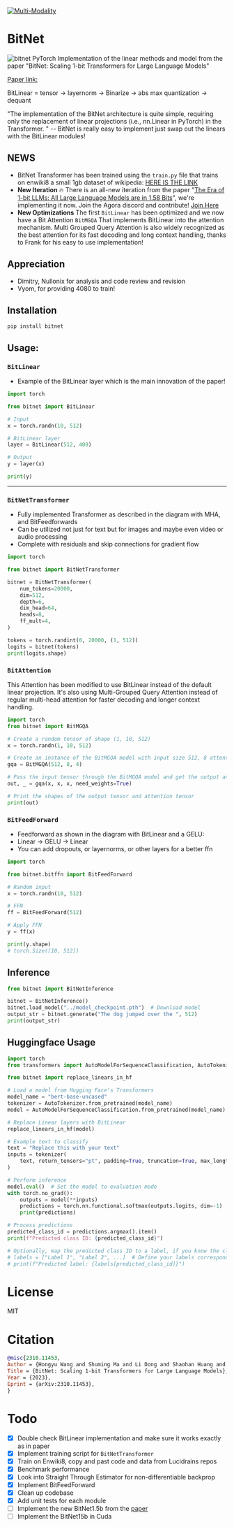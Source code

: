[![Multi-Modality](agorabanner.png)](https://discord.gg/qUtxnK2NMf)

# BitNet
![bitnet](/bitnet.png)
PyTorch Implementation of the linear methods and model from the paper "BitNet: Scaling 1-bit Transformers for Large Language Models"

[Paper link:](https://arxiv.org/pdf/2310.11453.pdf)

BitLinear = tensor -> layernorm -> Binarize -> abs max quantization -> dequant

"The implementation of the BitNet architecture is quite simple, requiring only the replacement of linear projections (i.e., nn.Linear in PyTorch) in the Transformer. " -- BitNet is really easy to implement just swap out the linears with the BitLinear modules! 

## **NEWS**
- BitNet Transformer has been trained using the `train.py` file that trains on enwiki8 a small 1gb dataset of wikipedia: [HERE IS THE LINK](https://drive.google.com/file/d/1gBuZRFBqMV3cVD902LXA_hmZl4e0dLyY/view)
- **New Iteration** 🔥 There is an all-new iteration from the paper "[The Era of 1-bit LLMs: All Large Language Models are in 1.58 Bits](https://arxiv.org/abs/2402.17764)", we're implementing it now. Join the Agora discord and contribute! [Join Here](https://discord.gg/hFzevCjG8c)
- **New Optimizations** The first `BitLinear` has been optimized and we now have a Bit Attention `BitMGQA` That implements BitLinear into the attention mechanism. Multi Grouped Query Attention is also widely recognized as the best attention for its fast decoding and long context handling, thanks to Frank for his easy to use implementation!

## Appreciation
- Dimitry, Nullonix for analysis and code review and revision
- Vyom, for providing 4080 to train!

## Installation
`pip install bitnet`

## Usage:

### `BitLinear`
- Example of the BitLinear layer which is the main innovation of the paper!
```python
import torch

from bitnet import BitLinear

# Input
x = torch.randn(10, 512)

# BitLinear layer
layer = BitLinear(512, 400)

# Output
y = layer(x)

print(y)
```
----

### `BitNetTransformer`
- Fully implemented Transformer as described in the diagram with MHA, and BitFeedforwards
- Can be utilized not just for text but for images and maybe even video or audio processing
- Complete with residuals and skip connections for gradient flow

```python
import torch

from bitnet import BitNetTransformer

bitnet = BitNetTransformer(
    num_tokens=20000,
    dim=512,
    depth=6,
    dim_head=64,
    heads=8,
    ff_mult=4,
)

tokens = torch.randint(0, 20000, (1, 512))
logits = bitnet(tokens)
print(logits.shape)
```


### `BitAttention`
This Attention has been modified to use BitLinear instead of the default linear projection. It's also using Multi-Grouped Query Attention instead of regular multi-head attention for faster decoding and longer context handling.

```python
import torch
from bitnet import BitMGQA

# Create a random tensor of shape (1, 10, 512)
x = torch.randn(1, 10, 512)

# Create an instance of the BitMGQA model with input size 512, 8 attention heads, and 4 layers
gqa = BitMGQA(512, 8, 4)

# Pass the input tensor through the BitMGQA model and get the output and attention weights
out, _ = gqa(x, x, x, need_weights=True)

# Print the shapes of the output tensor and attention tensor
print(out)
```

### `BitFeedForward`
- Feedforward as shown in the diagram with BitLinear and a GELU:
- Linear -> GELU -> Linear
- You can add dropouts, or layernorms, or other layers for a better ffn

```python
import torch

from bitnet.bitffn import BitFeedForward

# Random input
x = torch.randn(10, 512)

# FFN
ff = BitFeedForward(512)

# Apply FFN
y = ff(x)

print(y.shape)
# torch.Size([10, 512])
```

## Inference
```python
from bitnet import BitNetInference

bitnet = BitNetInference()
bitnet.load_model("../model_checkpoint.pth")  # Download model
output_str = bitnet.generate("The dog jumped over the ", 512)
print(output_str)
```

## Huggingface Usage
```python
import torch
from transformers import AutoModelForSequenceClassification, AutoTokenizer

from bitnet import replace_linears_in_hf

# Load a model from Hugging Face's Transformers
model_name = "bert-base-uncased"
tokenizer = AutoTokenizer.from_pretrained(model_name)
model = AutoModelForSequenceClassification.from_pretrained(model_name)

# Replace Linear layers with BitLinear
replace_linears_in_hf(model)

# Example text to classify
text = "Replace this with your text"
inputs = tokenizer(
    text, return_tensors="pt", padding=True, truncation=True, max_length=512
)

# Perform inference
model.eval()  # Set the model to evaluation mode
with torch.no_grad():
    outputs = model(**inputs)
    predictions = torch.nn.functional.softmax(outputs.logits, dim=-1)
    print(predictions)

# Process predictions
predicted_class_id = predictions.argmax().item()
print(f"Predicted class ID: {predicted_class_id}")

# Optionally, map the predicted class ID to a label, if you know the classification labels
# labels = ["Label 1", "Label 2", ...]  # Define your labels corresponding to the model's classes
# print(f"Predicted label: {labels[predicted_class_id]}")
```

# License
MIT

# Citation
```bibtex
@misc{2310.11453,
Author = {Hongyu Wang and Shuming Ma and Li Dong and Shaohan Huang and Huaijie Wang and Lingxiao Ma and Fan Yang and Ruiping Wang and Yi Wu and Furu Wei},
Title = {BitNet: Scaling 1-bit Transformers for Large Language Models},
Year = {2023},
Eprint = {arXiv:2310.11453},
}

```


# Todo
- [x] Double check BitLinear implementation and make sure it works exactly as in paper 
- [x] Implement training script for `BitNetTransformer`
- [x] Train on Enwiki8, copy and past code and data from Lucidrains repos
- [x] Benchmark performance
- [x] Look into Straight Through Estimator for non-differentiable backprop
- [x] Implement BitFeedForward
- [x] Clean up codebase 
- [x] Add unit tests for each module
- [ ] Implement the new BitNet1.5b from the [paper](https://arxiv.org/abs/2402.17764)
- [ ] Implement the BitNet15b in Cuda
